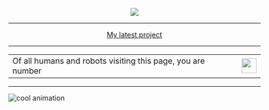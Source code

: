 <p align="center">
  <a href="https://github.com/DenverCoder1/readme-typing-svg"><img src="https://readme-typing-svg.herokuapp.com?font=&vCenter=true&lines=Hey+there,+I+am+a1!+%F0%9F%91%8B;WWriting+code+for+web2+and+web3+%F0%9F%92%BB;Check+out+my+work+%E2%9C%85&center=true&width=380&height=45"></a>   
</p>

<hr>                      
<p align="center">
  <a href="https://castlenft.io">My latest project</a>  
</p>

<hr>

<table align="center">    
  <tr>    
    <td>Of all humans and robots visiting this page, you are number</td>  
    <td><img src="https://profile-counter.glitch.me/thecodingcrow/count.svg" height="30" /></td>
  </tr>
</table>  
<hr>



![cool animation](https://github.com/thecodingcrow/thecodingcrow/output/github-contribution-grid-snake2.svg)
